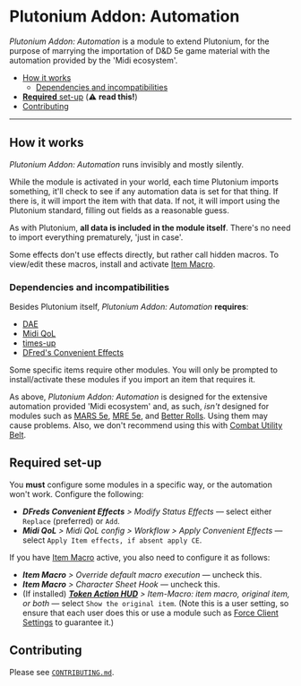 # Plutonium Addon: Automation

*Plutonium Addon: Automation* is a module to extend Plutonium, for the purpose of marrying the importation of D&D 5e game material with the automation provided by the 'Midi ecosystem'.

- [How it works](#how-it-works)
   - [Dependencies and incompatibilities](#dependencies-and-incompatibilities)
- [**Required** set-up](#required-set-up) (⚠️ **read this!**)
- [Contributing](#contributing)

---

## How it works

*Plutonium Addon: Automation* runs invisibly and mostly silently.

While the module is activated in your world, each time Plutonium imports something, it'll check to see if any automation data is set for that thing. If there is, it will import the item with that data. If not, it will import using the Plutonium standard, filling out fields as a reasonable guess.

As with Plutonium, **all data is included in the module itself**. There's no need to import everything prematurely, 'just in case'.

Some effects don't use effects directly, but rather call hidden macros. To view/edit these macros, install and activate [Item Macro](https://github.com/Kekilla0/Item-Macro).

### Dependencies and incompatibilities

Besides Plutonium itself, *Plutonium Addon: Automation* **requires**:
- [DAE](https://gitlab.com/tposney/dae)
- [Midi QoL](https://gitlab.com/tposney/midi-qol)
- [times-up](https://gitlab.com/tposney/times-up)
- [DFred's Convenient Effects](https://github.com/DFreds/dfreds-convenient-effects)

Some specific items require other modules. You will only be prompted to install/activate these modules if you import an item that requires it.

As above, *Plutonium Addon: Automation* is designed for the extensive automation provided 'Midi ecosystem' and, as such, *isn't* designed for modules such as [MARS 5e](https://github.com/Moerill/fvtt-mars-5e), [MRE 5e](https://github.com/ElfFriend-DnD/FVTT-Minimal-Rolling-Enhancements-DND5E), and [Better Rolls](https://github.com/RedReign/FoundryVTT-BetterRolls5e/). Using them may cause problems. Also, we don't recommend using this with [Combat Utility Belt](https://github.com/death-save/combat-utility-belt/).

## Required set-up

You **must** configure some modules in a specific way, or the automation won't work. Configure the following:

- _**DFreds Convenient Effects** > Modify Status Effects_ — select either `Replace` (preferred) or `Add`.
- _**Midi QoL** > Midi QoL config > Workflow > Apply Convenient Effects_ — select `Apply Item effects, if absent apply CE`.

If you have [Item Macro](https://github.com/Kekilla0/Item-Macro) active, you also need to configure it as follows:

- _**Item Macro** > Override default macro execution_ — uncheck this.
- _**Item Macro** > Character Sheet Hook_ — uncheck this.
- (If installed) _**[Token Action HUD](https://github.com/Drental/fvtt-tokenactionhud)** > Item-Macro: item macro, original item, or both_ — select `Show the original item`. (Note this is a user setting, so ensure that each user does this or use a module such as [Force Client Settings](https://gitlab.com/kimitsu_desu/force-client-settings) to guarantee it.)

## Contributing

Please see [`CONTRIBUTING.md`](./CONTRIBUTING.md).
